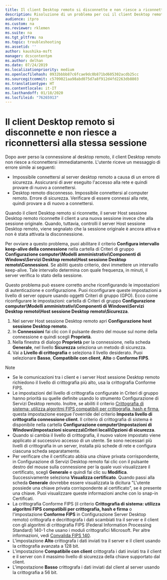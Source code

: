 ```yaml
---
title: Il client Desktop remoto si disconnette e non riesce a riconnettersi alla stessa sessione
description: Risoluzione di un problema per cui il client Desktop remoto si disconnette e non riesce a riconnettersi alla stessa sessione.
audience: itpro
ms.custom: na
ms.reviewer: rklemen
ms.suite: na
ms.tgt_pltfrm: na
ms.topic: troubleshooting
ms.assetid: ''
author: kaushika-msft
manager: dcscontentpm
ms.author: delhan
ms.date: 07/24/2019
ms.localizationpriority: medium
ms.openlocfilehash: 0932bbbb87c6fcae9dc0b871bd605302acdb25cc
ms.sourcegitcommit: c5709021aa98abd075d7a8f912d4fd2263db8803
ms.translationtype: HT
ms.contentlocale: it-IT
ms.lasthandoff: 01/18/2020
ms.locfileid: "76265913"
---
```

# <a name="remote-desktop-client-disconnects-and-cant-reconnect-to-the-same-session"></a>Il client Desktop remoto si disconnette e non riesce a riconnettersi alla stessa sessione

Dopo aver perso la connessione al desktop remoto, il client Desktop remoto non riesce a riconnettersi immediatamente. L'utente riceve un messaggio di errore simile ai seguenti:

  - Impossibile connettersi al server desktop remoto a causa di un errore di sicurezza. Assicurarsi di aver eseguito l'accesso alla rete e quindi provare di nuovo a connettersi.
  - Desktop remoto disconnesso. Impossibile connettersi al computer remoto. Errore di sicurezza. Verificare di essere connessi alla rete, quindi provare a di nuovo a connettersi.

Quando il client Desktop remoto si riconnette, il server Host sessione Desktop remoto riconnette il client a una nuova sessione invece che alla sessione originale. Quando, tuttavia, controlli il server Host sessione Desktop remoto, viene segnalato che la sessione originale è ancora attiva e non è stata attivata la disconnessione.

Per ovviare a questo problema, puoi abilitare il criterio **Configura intervallo keep-alive della connessione** nella cartella di Criteri di gruppo **Configurazione computer\\Modelli amministrativi\\Componenti di Windows\\Servizi Desktop remoto\\Host sessione Desktop remoto\\Connessioni**. Se abiliti questo criterio, devi immettere un intervallo keep-alive. Tale intervallo determina con quale frequenza, in minuti, il server verifica lo stato della sessione.

Questo problema può essere corretto anche riconfigurando le impostazioni di autenticazione e configurazione. Puoi riconfigurare queste impostazioni a livello di server oppure usando oggetti Criteri di gruppo (GPO). Ecco come riconfigurare le impostazioni: cartella di Criteri di gruppo **Configurazione computer\\Modelli amministrativi\\Componenti di Windows\\Servizi Desktop remoto\\Host sessione Desktop remoto\\Sicurezza**.

1. Nel server Host sessione Desktop remoto apri **Configurazione host sessione Desktop remoto**.
2. In **Connessioni** fai clic con il pulsante destro del mouse sul nome della connessione e quindi scegli **Proprietà**.
3. Nella finestra di dialogo **Proprietà** per la connessione, nella scheda **Generale**, nel livello **Sicurezza** seleziona un metodo di sicurezza.
4. Vai a **Livello di crittografia** e seleziona il livello desiderato. Puoi selezionare **Basso**, **Compatibile con client**, **Alto** o **Conforme FIPS**.

> [!NOTE]  
>  - Se le comunicazioni tra i client e i server Host sessione Desktop remoto richiedono il livello di crittografia più alto, usa la crittografia Conforme FIPS.
>  - Le impostazioni del livello di crittografia configurate in Criteri di gruppo hanno priorità su quelle definite usando lo strumento Configurazione di Servizi Desktop remoto. Inoltre, se abiliti il criterio [Crittografia di sistema: utilizza algoritmi FIPS compatibili per crittografia, hash e firma](https://docs.microsoft.com/windows/security/threat-protection/security-policy-settings/system-cryptography-use-fips-compliant-algorithms-for-encryption-hashing-and-signing), questa impostazione esegue l'override del criterio **Imposta livello di crittografia connessione client**. Il criterio di crittografia di sistema è disponibile nella cartella **Configurazione computer\\Impostazioni di Windows\\Impostazioni sicurezza\\Criteri locali\\Opzioni di sicurezza**.
>  - Quando si cambia il livello di crittografia, il nuovo valore impostato viene applicato al successivo accesso di un utente. Se sono necessari più livelli di crittografia in un server, installa più schede di rete e configura ciascuna scheda separatamente.
>  - Per verificare che il certificato abbia una chiave privata corrispondente, in Configurazione di Servizi Desktop remoto fai clic con il pulsante destro del mouse sulla connessione per la quale vuoi visualizzare il certificato, scegli **Generale** e quindi fai clic su **Modifica**. Successivamente seleziona **Visualizza certificato**. Quando passi alla scheda **Generale** dovrebbe essere visualizzata la dicitura "L'utente possiede una chiave privata corrispondente al certificato", se è presente una chiave. Puoi visualizzare queste informazioni anche con lo snap-in Certificati.
>  - La crittografia Conforme FIPS (il criterio **Crittografia di sistema: utilizza algoritmi FIPS compatibili per crittografia, hash e firma** o l'impostazione **Conforme FIPS** in Configurazione Server Desktop remoto) crittografa e decrittografa i dati scambiati tra il server e il client con gli algoritmi di crittografia FIPS (Federal Information Processing Standard) 140-1 che usano i moduli crittografici Microsoft. Per altre informazioni, vedi [Convalida FIPS 140](https://docs.microsoft.com/windows/security/threat-protection/fips-140-validation).
>  - L'impostazione **Alto** crittografa i dati inviati tra il server e il client usando la crittografia avanzata a 128 bit.
>  - L'impostazione **Compatibile con client** crittografa i dati inviati tra il client e il server con il massimo livello di sicurezza della chiave supportato dal client.
>  - L'impostazione **Basso** crittografa i dati inviati dal client al server usando la crittografia a 56 bit.
